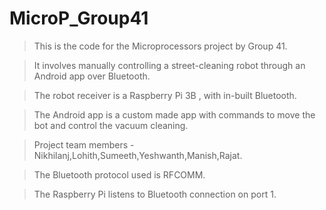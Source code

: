 # MicroP_Group41

> This is the code for the Microprocessors project by Group 41.


> It involves manually controlling a street-cleaning robot through an Android app over Bluetooth.


> The robot receiver is a Raspberry Pi 3B , with in-built Bluetooth.


> The Android app is a custom made app with commands to move the bot and control the vacuum cleaning.


> Project team members - Nikhilanj,Lohith,Sumeeth,Yeshwanth,Manish,Rajat.


> The Bluetooth protocol used is RFCOMM.


> The Raspberry Pi listens to Bluetooth connection on port 1.

